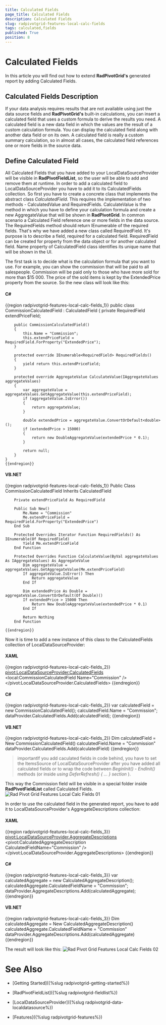 ```yaml
---
title: Calculated Fields
page_title: Calculated Fields
description: Calculated Fields
slug: radpivotgrid-features-local-calc-fields
tags: calculated,fields
published: True
position: 8
---
```


# Calculated Fields



In this article you will find out how to extend __RadPivotGrid's__ generated report by adding Calculated Fields.
      

## Calculated Fields Description

If your data analysis requires results that are not available using just the data source fields and __RadPivotGrid's__
          built-in calculations, you can insert a calculated field that uses a custom formula to derive the results you need.
          A calculated field is a new data field in which the values are the result of a custom calculation formula. You can display the
          calculated field along with another data field or on its own. A calculated field is really a custom summary calculation, so in
          almost all cases, the calculated field references one or more fields in the source data.
        

## Define Calculated Field

All Calculated Fields that you have added to your LocalDataSourceProvider will be visible in __RadPivotFieldList__, so the user will be able to add and remove them at runtime.
          In order to add a calculated field to LocalDataSourceProvider you have to add it to its CalculatedFields collection.
          So first you have to create a concrete class that implements the abstract class *CalculatedField*. This requires the implementation of two methods - CalculatedValue and RequiredFields.
          CalculateValue is the method in which you have to define your calculation formula and create a new AggregateValue that will be shown in __RadPivotGrid__. 
          In common scenario a Calculated Field reference one or more fields in the data source. The RequiredFields method should return IEnumerable of the required fields. That's why we have added a new class called
          RequiredField. It's purpose is to describe a field, required for a calculated field. RequiredField can be created for property from the data object or for another calculated field.
          Name property of CalculatedField class identifies its unique name that will be shown in the UI. 
        

The first task is to decide what is the calculation formula that you want to use. For example, you can show the commission that will be paid to all salespeople. Commission will be paid only to those who have more sold for more 
          than $15 000. The price of the sold items is kept by the ExtendedPrice property from the source. So the new class will look like this:
        

#### __C#__

{{region radpivotgrid-features-local-calc-fields_1}}
	public class CommissionCalculatedField : CalculatedField
	{
	    private RequiredField extendPriceField;
	
	    public CommissionCalculatedField()
	    {
	        this.Name = "Commission";
	        this.extendPriceField = RequiredField.ForProperty("ExtendedPrice");
	    }
	
	    protected override IEnumerable<RequiredField> RequiredFields()
	    {
	        yield return this.extendPriceField;
	    }
	
	    protected override AggregateValue CalculateValue(IAggregateValues aggregateValues)
	    {
	        var aggregateValue = aggregateValues.GetAggregateValue(this.extendPriceField);
	        if (aggregateValue.IsError())
	        {
	            return aggregateValue;
	        }
	
	        double extendedPrice = aggregateValue.ConvertOrDefault<double>();
	        if (extendedPrice > 15000)
	        {
	            return new DoubleAggregateValue(extendedPrice * 0.1);
	        }
	
	        return null;
	    }
	}
	{{endregion}}



#### __VB.NET__

{{region radpivotgrid-features-local-calc-fields_1}}
	Public Class CommissionCalculatedField
		Inherits CalculatedField
	
		Private extendPriceField As RequiredField
	
		Public Sub New()
			Me.Name = "Commission"
			Me.extendPriceField = RequiredField.ForProperty("ExtendedPrice")
		End Sub
	
		Protected Overrides Iterator Function RequiredFields() As IEnumerable(Of RequiredField)
			Yield Me.extendPriceField
		End Function
	
		Protected Overrides Function CalculateValue(ByVal aggregateValues As IAggregateValues) As AggregateValue
			Dim aggregateValue = aggregateValues.GetAggregateValue(Me.extendPriceField)
			If aggregateValue.IsError() Then
				Return aggregateValue
			End If
	
			Dim extendedPrice As Double = aggregateValue.ConvertOrDefault(Of Double)()
			If extendedPrice > 15000 Then
				Return New DoubleAggregateValue(extendedPrice * 0.1)
			End If
	
			Return Nothing
		End Function
	
	{{endregion}}



Now it is time to add a new instance of this class to the CalculatedFields collection of LocalDataSourceProvider:
        

#### __XAML__

{{region radpivotgrid-features-local-calc-fields_2}}
	<pivot:LocalDataSourceProvider.CalculatedFields>
	    <local:CommissionCalculatedField Name="Commission" />
	</pivot:LocalDataSourceProvider.CalculatedFields>
	{{endregion}}



#### __C#__

{{region radpivotgrid-features-local-calc-fields_2}}
	var calculatedField = new CommissionCalculatedField();
	calculatedField.Name = "Commission";
	dataProvider.CalculatedFields.Add(calculatedField);
	{{endregion}}



#### __VB.NET__

{{region radpivotgrid-features-local-calc-fields_2}}
	Dim calculatedField = New CommissionCalculatedField()
	calculatedField.Name = "Commission"
	dataProvider.CalculatedFields.Add(calculatedField)
	{{endregion}}



>importantIf you add caculated fields in code behind, you have to set the ItemsSource of LocalDataSourceProvider after you have added all calculated fields or to wrap the code between *BeginInit() - EndInit()* methods (or inside *using DeferRefresh() { ... } section* ).
          

This way the Commission field will be visible in a special folder inside __RadPivotFieldList__ called Calculated Fields.
        ![Rad Pivot Grid Features Local Calc Fields 01](images/RadPivotGrid_Features_Local_Calc_Fields_01.png)

In order to use the calculated field in the generated report, you have to add it to LocalDataSourceProvider's AggregateDescriptions collection:
        

#### __XAML__

{{region radpivotgrid-features-local-calc-fields_3}}
	<pivot:LocalDataSourceProvider.AggregateDescriptions>
	    <pivot:CalculatedAggregateDescription CalculatedFieldName="Commission" />
	</pivot:LocalDataSourceProvider.AggregateDescriptions>
	{{endregion}}



#### __C#__

{{region radpivotgrid-features-local-calc-fields_3}}
	var calculatedAggregate = new CalculatedAggregateDescription();
	calculatedAggregate.CalculatedFieldName = "Commission";
	dataProvider.AggregateDescriptions.Add(calculatedAggregate);
	{{endregion}}



#### __VB.NET__

{{region radpivotgrid-features-local-calc-fields_3}}
	Dim calculatedAggregate = New CalculatedAggregateDescription()
	calculatedAggregate.CalculatedFieldName = "Commission"
	dataProvider.AggregateDescriptions.Add(calculatedAggregate)
	{{endregion}}



The result will look like this:
        ![Rad Pivot Grid Features Local Calc Fields 02](images/RadPivotGrid_Features_Local_Calc_Fields_02.png)

# See Also

 * [Getting Started]({%slug radpivotgrid-getting-started%})

 * [RadPivotFieldList]({%slug radpivotgrid-fieldlist%})

 * [LocalDataSourceProvider]({%slug radpivotgrid-data-localdatasource%})

 * [Features]({%slug radpivotgrid-features%})
